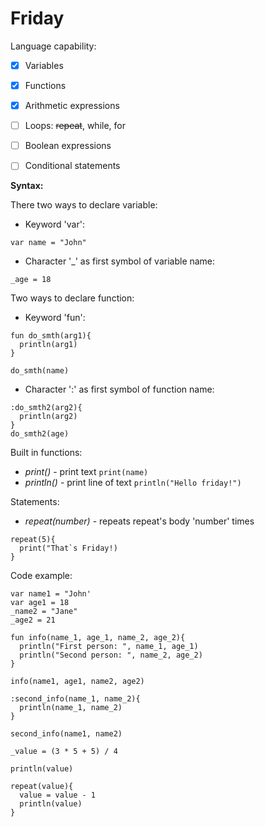 # **Friday**

Language capability:
- [x] Variables
- [X] Functions
- [X] Arithmetic expressions
- [ ] Loops: ~~repeat~~, while, for
- [ ] Boolean expressions
- [ ] Conditional statements


**Syntax:**

There two ways to declare variable:
  - Keyword 'var':
```
var name = "John"
```
  - Character '_' as first symbol of variable name:
```
_age = 18
```
Two ways to declare function:
  - Keyword 'fun':
```
fun do_smth(arg1){
  println(arg1)
}

do_smth(name)
```
  - Character ':' as first symbol of function name:
```
:do_smth2(arg2){
  println(arg2)
}
do_smth2(age)
```
Built in functions:
  - *print()* - print text
`print(name)`
  - *println()* - print line of text
`println("Hello friday!")`

Statements:
  - *repeat(number)* - repeats repeat's body 'number' times
```
repeat(5){
  print("That`s Friday!)
} 
```
Code example:
```
var name1 = "John'
var age1 = 18
_name2 = "Jane"
_age2 = 21

fun info(name_1, age_1, name_2, age_2){
  println("First person: ", name_1, age_1)
  println("Second person: ", name_2, age_2)
}

info(name1, age1, name2, age2)

:second_info(name_1, name_2){
  println(name_1, name_2)
}
 
second_info(name1, name2)

_value = (3 * 5 + 5) / 4

println(value)

repeat(value){
  value = value - 1
  println(value)
}

```
